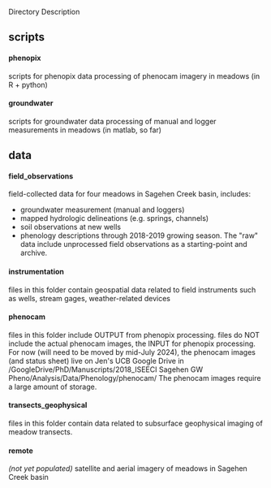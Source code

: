 Directory Description

## scripts
#### phenopix
scripts for phenopix data processing of phenocam imagery in meadows (in R + python)

#### groundwater
scripts for groundwater data processing of manual and logger measurements in meadows (in matlab, so far)

## data

#### field_observations

field-collected data for four meadows in Sagehen Creek basin, includes:

- groundwater measurement (manual and loggers)
- mapped hydrologic delineations (e.g. springs, channels)
- soil observations at new wells
- phenology descriptions through 2018-2019 growing season. The "raw" data include unprocessed field observations as a starting-point and archive.

#### instrumentation
files in this folder contain geospatial data related to field instruments such as wells, stream gages, weather-related devices

#### phenocam
files in this folder include OUTPUT from phenopix processing.
files do NOT include the actual phenocam images, the INPUT for phenopix processing.
For now (will need to be moved by mid-July 2024), the phenocam images (and status sheet) live on Jen's UCB Google Drive in /GoogleDrive/PhD/Manuscripts/2018_ISEECI Sagehen GW Pheno/Analysis/Data/Phenology/phenocam/
The phenocam images require a large amount of storage.

#### transects_geophysical
files in this folder contain data related to subsurface geophysical imaging of meadow transects.

#### remote
*(not yet populated)* satellite and aerial imagery of meadows in Sagehen Creek basin
